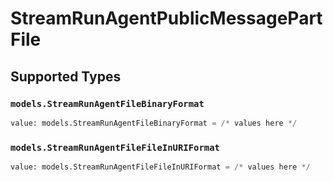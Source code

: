 # StreamRunAgentPublicMessagePartFile


## Supported Types

### `models.StreamRunAgentFileBinaryFormat`

```python
value: models.StreamRunAgentFileBinaryFormat = /* values here */
```

### `models.StreamRunAgentFileFileInURIFormat`

```python
value: models.StreamRunAgentFileFileInURIFormat = /* values here */
```

